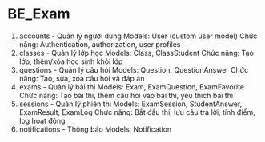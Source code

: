 # BE_Exam
1. accounts - Quản lý người dùng
Models: User (custom user model)
Chức năng: Authentication, authorization, user profiles
2. classes - Quản lý lớp học
Models: Class, ClassStudent
Chức năng: Tạo lớp, thêm/xóa học sinh khỏi lớp
3. questions - Quản lý câu hỏi
Models: Question, QuestionAnswer
Chức năng: Tạo, sửa, xóa câu hỏi và đáp án
4. exams - Quản lý bài thi
Models: Exam, ExamQuestion, ExamFavorite
Chức năng: Tạo bài thi, thêm câu hỏi vào bài thi, yêu thích bài thi
5. sessions - Quản lý phiên thi
Models: ExamSession, StudentAnswer, ExamResult, ExamLog
Chức năng: Bắt đầu thi, lưu câu trả lời, tính điểm, log hoạt động
6. notifications - Thông báo
Models: Notification
